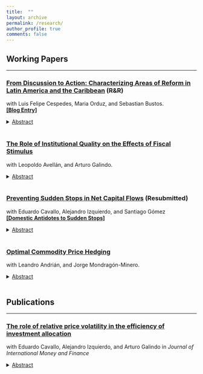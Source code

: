 ```yaml
---
title:  ""
layout: archive
permalink: /research/
author_profile: true
comments: false
---
```


## Working Papers  <!-- New line here... -->
***

### [From Discussion to Action: Characterizing Areas of Reform in Latin America and the Caribbean](https://publications.iadb.org/en/discussion-action-characterizing-areas-reform-latin-america-and-caribbean) (R&R) 
with Luis Felipe Cespedes, Maria Orduz, and Sebastian Bustos. <br>
[<b>[Blog Entry]</b>](https://s2.bl-1.com/h/i/dwWPkB94/PcTFGyB?url=https://blogs.iadb.org/efectividad-desarrollo/en/structural-reforms-new-recipes-for-evolving-needs/)

<details>
    <summary><u>Abstract</u></summary><p> 
  Structural reforms modify the institutional and regulatory framework to foster economic growth and improve welfare. While initially linked to economic liberalization, the concept has expanded to encompass a more 
 comprehensive array of sector-specific interventions. However, the increased level of detail in these reforms presents significant challenges in accurately identifying the specific type of reform implemented by each country. In this study, we employ a comprehensive analysis of the policy discussions in Article IV Staff Reports of the International Monetary Fund to shed light on the dynamic nature of reforms and unveil regional disparities in reform priorities. The findings demonstrate a notable shift in Latin American and the Caribbean countries, where there is a growing emphasis on reforms that prioritize transparency, enhance institutional quality, advance education and healthcare systems, and strengthen safety nets.
</p>
</details> <br> 

### [The Role of Institutional Quality on the Effects of Fiscal Stimulus](https://publications.iadb.org/en/the-role-of-institutional-quality-on-the-effects-of-fiscal-stimulus) 
with Leopoldo Avellán, and Arturo Galindo.

<details>
    <summary><u>Abstract</u></summary><p> 
  This paper provides evidence on the effect of fiscal stimulus on economic activity for countries with different degrees of institutional quality. For a panel of 113 countries during the period 1988-2017, we find evidence that an increment of 1% in government consumption yields a sizable, persistent and stable increase in economic activity of 0.9% in countries with higher institutional quality.
</p>
</details> <br>  

### [Preventing Sudden Stops in Net Capital Flows](https://publications.iadb.org/en/preventing-sudden-stops-in-net-capital-flows) (Resubmitted)
with Eduardo Cavallo, Alejandro Izquierdo, and Santiago Gómez  <br>
  [<b>[Domestic Antidotes to Sudden Stops]</b>](https://publications.iadb.org/en/domestic-antidotes-sudden-stops)
<details>
    <summary><u>Abstract</u></summary><p> 
  Sudden stops in net capital flows can be prevented if domestic investors either repatriate foreign-held assets or roll over their local asset holdings when foreign investors stop lending or sell off their local asset holdings. This paper presents evidence showing that domestic factors such as low levels of liability dollarization, the consistency of the monetary and exchange rate regimes, low inflation, higher growth, and a solid institutional background, explain why some countries are more successful in eliciting the behaviors that increase the probability of preventing a sudden stop following a tightening of the external borrowing constraint. Prevention is key to offsetting an external credit crunch originating in factors that are usually outside the control of borrowing countries, which can turn into costly sudden stops in net capital flows in the affected economies.
</p>
</details> <br>  

### [Optimal Commodity Price Hedging](https://publications.iadb.org/en/optimal-commodity-price-hedging) 
with Leandro Andrián, and Jorge Mondragón-Minero.

<details>
    <summary><u>Abstract</u></summary><p> 
 The dependence of many countries in the region on oil exports makes them vulnerable to oil price volatility. In particular, the sharp declines observed between 2014 and 2016 show how public finances weakened with significant debt increases in these countries. A strategy to mitigate the effect of sharp falls in oil prices would allow oil exporting countries to suffer a smaller impact on their public finances. This paper shows that using put options to insure against oil price hikes lowers public debt and fiscal deficits.
</p>
</details> <br>



## Publications <!-- New line here... -->

---

### [The role of relative price volatility in the efficiency of investment allocation](https://www.sciencedirect.com/science/article/abs/pii/S0261560612001763)
with Eduardo Cavallo, Alejandro Izquierdo, and Arturo Galindo in <i>Journal of International Money and Finance</i> <br>
<details>
    <summary><u>Abstract</u></summary><p> 
 This paper estimates the impact of relative price volatility on sector-level investment allocation using a panel of 65 countries with data for 26 manufacturing industries over the period 1985–2003. Results indicate that volatility distorts efficient investment allocation in that investment is not necessarily devoted to relatively more productive sectors, especially in emerging market economies that are highly exposed and may lack the necessary institutions to deal with it successfully. This is evidence in support of theories suggesting that relative price volatility provides incentives for entrepreneurs to adopt more “malleable” but less productive production technologies, enabling them to accommodate more easily abrupt and frequent changes in relative prices, but at the cost of using less productive technologies.
</p>
</details> <br>  
